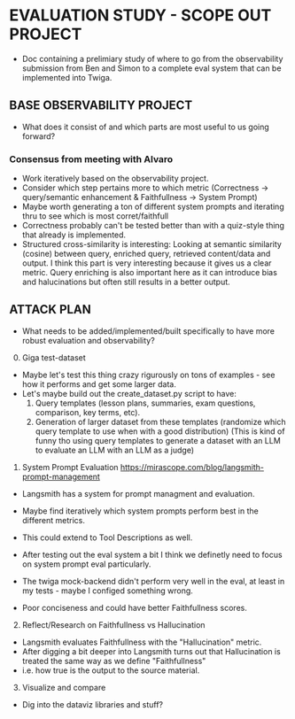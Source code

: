 # EVALUATION STUDY - SCOPE OUT PROJECT
- Doc containing a prelimiary study of where to go from the observability submission from Ben and Simon to a complete eval system that can be implemented into Twiga.

## BASE OBSERVABILITY PROJECT
- What does it consist of and which parts are most useful to us going forward?

### Consensus from meeting with Alvaro
- Work iteratively based on the observability project.
- Consider which step pertains more to which metric (Correctness -> query/semantic enhancement & Faithfullness -> System Prompt)
- Maybe worth generating a ton of different system prompts and iterating thru to see which is most corret/faithfull
- Correctness probably can't be tested better than with a quiz-style thing that already is implemented. 
- Structured cross-similarity is interesting: Looking at semantic similarity (cosine) between query, enriched query, retrieved content/data and output. I think this part is very interesting because it gives us a clear metric. Query enriching is also important here as it can introduce bias and halucinations but often still results in a better output. 

## ATTACK PLAN
- What needs to be added/implemented/built specifically to have more robust evaluation and observability?

0. Giga test-dataset
- Maybe let's test this thing crazy rigurously on tons of examples - see how it performs and get some larger data.
- Let's maybe build out the create_dataset.py script to have:
    1. Query templates (lesson plans, summaries, exam questions, comparison, key terms, etc).
    2. Generation of larger dataset from these templates (randomize which query template to use when with a good distribution)
    (This is kind of funny tho using query templates to generate a dataset with an LLM to evaluate an LLM with an LLM as a judge)

1. System Prompt Evaluation
https://mirascope.com/blog/langsmith-prompt-management
- Langsmith has a system for prompt managment and evaluation.
- Maybe find iteratively which system prompts perform best in the different metrics.
- This could extend to Tool Descriptions as well.

- After testing out the eval system a bit I think we definetly need to focus on system prompt eval particularly.
- The twiga mock-backend didn't perform very well in the eval, at least in my tests - maybe I configed something wrong. 
- Poor conciseness and could have better Faithfullness scores. 

2. Reflect/Research on Faithfullness vs Hallucination
- Langsmith evaluates Faithfullness with the "Hallucination" metric.
- After digging a bit deeper into Langsmith turns out that Hallucination is treated the same way as we define "Faithfullness"
- i.e. how true is the output to the source material. 

3. Visualize and compare
- Dig into the dataviz libraries and stuff?